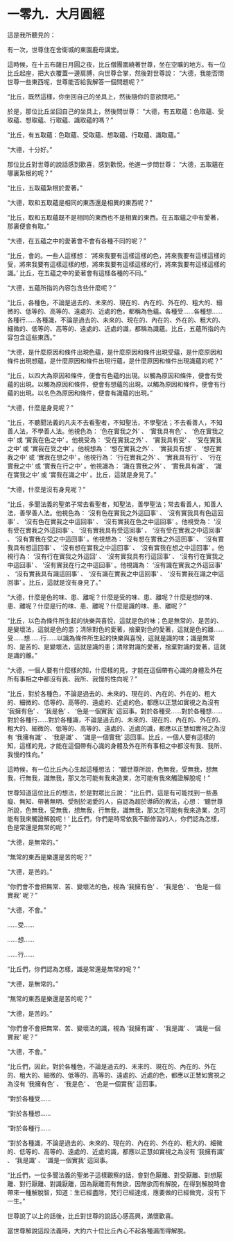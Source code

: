 # 一零九．大月圓經

這是我所聽見的：

有一次，世尊住在舍衛城的東園鹿母講堂。

這時候，在十五布薩日月圓之夜，比丘僧團圍繞著世尊，坐在空曠的地方。有一位比丘起座，把大衣覆蓋一邊肩膊，向世尊合掌，然後對世尊說： “大德，我能否問世尊一些東西呢，世尊能否給我解答一個問題呢？”

“比丘，既然這樣，你坐回自己的坐具上，然後隨你的意欲問吧。”

於是，那位比丘坐回自己的坐具上，然後問世尊： “大德，有五取蘊：色取蘊、受取蘊、想取蘊、行取蘊、識取蘊的嗎？”

“比丘，有五取蘊：色取蘊、受取蘊、想取蘊、行取蘊、識取蘊。”

“大德，十分好。” 

那位比丘對世尊的說話感到歡喜，感到歡悅。他進一步問世尊： “大德，五取蘊在哪裏紮根的呢？”

“比丘，五取蘊紮根於愛著。”

“大德，取和五取蘊是相同的東西還是相異的東西呢？”

“比丘，取和五取蘊既不是相同的東西也不是相異的東西。在五取蘊之中有愛著，那裏便會有取。”

“大德，在五蘊之中的愛著會不會有各種不同的呢？”

“比丘，會的。一些人這樣想： ‘將來我要有這樣這樣的色，將來我要有這樣這樣的受，將來我要有這樣這樣的想，將來我要有這樣這樣的行，將來我要有這樣這樣的識。’ 比丘，在五蘊之中的愛著會有這樣各種的不同。”

“大德，五蘊所指的內容包含些什麼呢？”

“比丘，各種色，不論是過去的、未來的、現在的、內在的、外在的、粗大的、細微的、低等的、高等的、遠處的、近處的色，都稱為色蘊。各種受……各種想……各種行……各種識，不論是過去的、未來的、現在的、內在的、外在的、粗大的、細微的、低等的、高等的、遠處的、近處的識，都稱為識蘊。比丘，五蘊所指的內容包含這些東西。”

“大德，是什麼原因和條件出現色蘊，是什麼原因和條件出現受蘊，是什麼原因和條件出現想蘊，是什麼原因和條件出現行蘊，是什麼原因和條件出現識蘊的呢？”

“比丘，以四大為原因和條件，便會有色蘊的出現。以觸為原因和條件，便會有受蘊的出現。以觸為原因和條件，便會有想蘊的出現。以觸為原因和條件，便會有行蘊的出現。以名色為原因和條件，便會有識蘊的出現。”

“大德，什麼是身見呢？”

“比丘，不聽聞法義的凡夫不去看聖者，不知聖法，不學聖法；不去看善人，不知善人法，不學善人法。他視色為： ‘色在實我之外’ 、 ‘實我具有色’ 、 ‘色在實我之中’ 或 ‘實我在色之中’ 。他視受為： ‘受在實我之外’ 、 ‘實我具有受’ 、 ‘受在實我之中’ 或 ‘實我在受之中’ 。他視想為： ‘想在實我之外’ 、 ‘實我具有想’ 、 ‘想在實我之中’ 或 ‘實我在想之中’ 。他視行為： ‘行在實我之外’ 、 ‘實我具有行’ 、 ‘行在實我之中’ 或 ‘實我在行之中’ 。他視識為： ‘識在實我之外’ 、 ‘實我具有識’ 、 ‘識在實我之中’ 或 ‘實我在識之中’ 。比丘，這就是身見了。”

“大德，什麼是沒有身見呢？”

“比丘，多聞法義的聖弟子常去看聖者，知聖法，善學聖法；常去看善人，知善人法，善學善人法。他視色為： ‘沒有色在實我之外這回事’ 、 ‘沒有實我具有色這回事’ 、 ‘沒有色在實我之中這回事’ 、 ‘沒有實我在色之中這回事’ 。他視受為： ‘沒有受在實我之外這回事’ 、 ‘沒有實我具有受這回事’ 、 ‘沒有受在實我之中這回事’ 、 ‘沒有實我在受之中這回事’ 。他視想為： ‘沒有想在實我之外這回事’ 、 ‘沒有實我具有想這回事’ 、 ‘沒有想在實我之中這回事’ 、 ‘沒有實我在想之中這回事’ 。他視行為： ‘沒有行在實我之外這回’ 、 ‘沒有實我具有行這回事’ 、 ‘沒有行在實我之中這回事’ 、 ‘沒有實我在行之中這回事’ 。他視識為： ‘沒有識在實我之外這回事’ 、 ‘沒有實我具有識這回事’ 、 ‘沒有識在實我之中這回事’ 、 ‘沒有實我在識之中這回事’ 。比丘，這就是沒有身見了。”

“大德，什麼是色的味、患、離呢？什麼是受的味、患、離呢？什麼是想的味、患、離呢？什麼是行的味、患、離呢？什麼是識的味、患、離呢？”

“比丘，以色為條件所生起的快樂與喜悅，這就是色的味；色是無常的、是苦的、是變壞法，這就是色的患；清除對色的愛著，捨棄對色的愛著，這就是色的離……受……想……行……以識為條件所生起的快樂與喜悅，這就是識的味；識是無常的、是苦的、是變壞法，這就是識的患；清除對識的愛著，捨棄對識的愛著，這就是識的離。”

“大德，一個人要有什麼樣的知，什麼樣的見，才能在這個帶有心識的身體及外在所有事相之中都沒有我、我所、我慢的性向呢？”

“比丘，對於各種色，不論是過去的、未來的、現在的、內在的、外在的、粗大的、細微的、低等的、高等的、遠處的、近處的色，都應以正慧如實視之為沒有 ‘我擁有色’ 、 ‘我是色’ 、 ‘色是一個實我’ 這回事。對於各種受……對於各種想……對於各種行……對於各種識，不論是過去的、未來的、現在的、內在的、外在的、粗大的、細微的、低等的、高等的、遠處的、近處的識，都應以正慧如實視之為沒有 ‘我擁有識’ 、 ‘我是識’ 、 ‘識是一個實我’ 這回事。比丘，一個人要有這樣的知，這樣的見，才能在這個帶有心識的身體及外在所有事相之中都沒有我、我所、我慢的性向。”

這時候，有一位比丘內心生起這種想法： “聽世尊所說，色無我，受無我，想無我，行無我，識無我，那又怎可能有我來造業，怎可能有我來觸證解脫呢！”

世尊知道這位比丘的想法，於是對眾比丘說： “比丘們，這是有可能找到一些愚癡、無知、帶著無明、受制於渴愛的人，自認為超於導師的教法，心想： ‘聽世尊所說，色無我，受無我，想無我，行無我，識無我，那又怎可能有我來造業，怎可能有我來觸證解脫呢！’ 比丘們，你們是時常依我不斷修習的人，你們認為怎樣，色是常還是無常的呢？”

“大德，是無常的。”

“無常的東西是樂還是苦的呢？”

“大德，是苦的。”

“你們會不會把無常、苦、變壞法的色，視為 ‘我擁有色’ 、 ‘我是色’ 、 ‘色是一個實我’ 呢？”

“大德，不會。”

……受……

……想……

……行……

“比丘們，你們認為怎樣，識是常還是無常的呢？”

“大德，是無常的。”

“無常的東西是樂還是苦的呢？”

“大德，是苦的。”

“你們會不會把無常、苦、變壞法的識，視為 ‘我擁有識’ 、 ‘我是識’ 、 ‘識是一個實我’ 呢？”

“大德，不會。”

“比丘們，因此，對於各種色，不論是過去的、未來的、現在的、內在的、外在的、粗大的、細微的、低等的、高等的、遠處的、近處的色，都應以正慧如實視之為沒有 ‘我擁有色’ 、 ‘我是色’ 、 ‘色是一個實我’ 這回事。

“對於各種受……

“對於各種想……

“對於各種行……

“對於各種識，不論是過去的、未來的、現在的、內在的、外在的、粗大的、細微的、低等的、高等的、遠處的、近處的識，都應以正慧如實視之為沒有 ‘我擁有識’ 、 ‘我是識’ 、 ‘識是一個實我’ 這回事。

“比丘們，一位多聞法義的聖弟子這樣觀察的話，會對色厭離、對受厭離、對想厭離、對行厭離、對識厭離，因為厭離而有無欲，因無欲而有解脫，在得到解脫時會帶來一種解脫智，知道：生已經盡除，梵行已經達成，應要做的已經做完，沒有下一生。”

世尊說了以上的話後，比丘對世尊的說話心感高興，滿懷歡喜。

當世尊解說這段法義時，大約六十位比丘內心不起各種漏而得解脫。 


